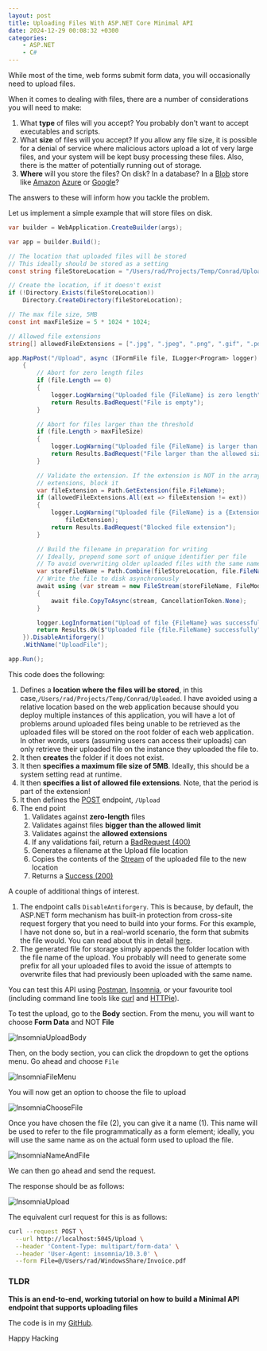 ```yaml
---
layout: post
title: Uploading Files With ASP.NET Core Minimal API
date: 2024-12-29 00:08:32 +0300
categories:
    - ASP.NET
    - C#
---
```


While most of the time, web forms submit form data, you will occasionally need to upload files.

When it comes to dealing with files, there are a number of considerations you will need to make:

1. What **type** of files will you accept? You probably don't want to accept executables and scripts.
2. What **size** of files will you accept? If you allow any file size, it is possible for a denial of service where malicious actors upload a lot of very large files, and your system will be kept busy processing these files. Also, there is the matter of potentially running out of storage.
3. **Where** will you store the files? On disk? In a database? In a [Blob](https://www.cloudflare.com/learning/cloud/what-is-blob-storage/) store like [Amazon](https://aws.amazon.com/s3/) [Azure](https://azure.microsoft.com/en-us/products/storage/blobs) or [Google](https://cloud.google.com/storage)?

The answers to these will inform how you tackle the problem.

Let us implement a simple example that will store files on disk.

```csharp
var builder = WebApplication.CreateBuilder(args);

var app = builder.Build();

// The location that uploaded files will be stored
// This ideally should be stored as a setting
const string fileStoreLocation = "/Users/rad/Projects/Temp/Conrad/Uploaded";

// Create the location, if it doesn't exist
if (!Directory.Exists(fileStoreLocation))
    Directory.CreateDirectory(fileStoreLocation);

// The max file size, 5MB
const int maxFileSize = 5 * 1024 * 1024;

// Allowed file extensions
string[] allowedFileExtensions = [".jpg", ".jpeg", ".png", ".gif", ".pdf", ".docx", ".xlsx"];

app.MapPost("/Upload", async (IFormFile file, ILogger<Program> logger) =>
    {
        // Abort for zero length files
        if (file.Length == 0)
        {
            logger.LogWarning("Uploaded file {FileName} is zero length", file.FileName);
            return Results.BadRequest("File is empty");
        }

        // Abort for files larger than the threshold
        if (file.Length > maxFileSize)
        {
            logger.LogWarning("Uploaded file {FileName} is larger than the allowed size", maxFileSize);
            return Results.BadRequest("File larger than the allowed size");
        }

        // Validate the extension. If the extension is NOT in the array of allowed
        // extensions, block it
        var fileExtension = Path.GetExtension(file.FileName);
        if (allowedFileExtensions.All(ext => fileExtension != ext))
        {
            logger.LogWarning("Uploaded file {FileName} is a {Extension} which is blocked", file.FileName,
                fileExtension);
            return Results.BadRequest("Blocked file extension");
        }

        // Build the filename in preparation for writing
        // Ideally, prepend some sort of unique identifier per file
        // To avoid overwriting older uploaded files with the same name
        var storeFileName = Path.Combine(fileStoreLocation, file.FileName);
        // Write the file to disk asynchronously
        await using (var stream = new FileStream(storeFileName, FileMode.Create))
        {
            await file.CopyToAsync(stream, CancellationToken.None);
        }

        logger.LogInformation("Upload of file {FileName} was successful", file.FileName);
        return Results.Ok($"Uploaded file {file.FileName} successfully");
    }).DisableAntiforgery()
    .WithName("UploadFile");

app.Run();
```

This code does the following:

1. Defines a **location where the files will be stored**, in this case,`/Users/rad/Projects/Temp/Conrad/Uploaded`. I have avoided using a relative location based on the web application because should you deploy multiple instances of this application, you will have a lot of problems around uploaded files being unable to be retrieved as the uploaded files will be stored on the root folder of each web application. In other words, users (assuming users can access their uploads) can only retrieve their uploaded file on the instance they uploaded the file to.
2. It then **creates** the folder if it does not exist.
3. It then **specifies a maximum file size of 5MB**. Ideally, this should be a system setting read at runtime.
4. It then **specifies a list of allowed file extensions**. Note, that the period is part of the extension!
5. It then defines the [POST](https://developer.mozilla.org/en-US/docs/Web/HTTP/Methods/POST) endpoint, `/Upload`
6. The end point
    1. Validates against **zero-length** files
    2. Validates against files **bigger than the allowed limit**
    3. Validates against the **allowed extensions**
    4. If any validations fail, return a [BadRequest (400)](https://developer.mozilla.org/en-US/docs/Web/HTTP/Status/400)
    5. Generates a filename at the Upload file location
    6. Copies the contents of the [Stream](https://learn.microsoft.com/en-us/dotnet/api/system.io.stream?view=net-9.0) of the uploaded file to the new location
    7. Returns a [Success (200)](https://developer.mozilla.org/en-US/docs/Web/HTTP/Status/200)

A couple of additional things of interest.

1. The endpoint calls `DisableAntiforgery`. This is because, by default, the ASP.NET form mechanism has built-in protection from cross-site request forgery that you need to build into your forms. For this example, I have not done so, but in a real-world scenario, the form that submits the file would. You can read about this in detail [here](https://learn.microsoft.com/en-us/aspnet/core/security/anti-request-forgery?view=aspnetcore-9.0).
2. The generated file for storage simply appends the folder location with the file name of the upload. You probably will need to generate some prefix for all your uploaded files to avoid the issue of attempts to overwrite files that had previously been uploaded with the same name.

You can test this API using [Postman](https://www.postman.com/), [Insomnia](https://insomnia.rest/), or your favourite tool (including command line tools like [curl](https://curl.se/) and [HTTPie](https://httpie.io/)).

To test the upload, go to the **Body** section. From the menu, you will want to choose **Form Data** and NOT **File**

![InsomniaUploadBody](../images/2024/12/InsomniaUploadBody.png)

Then, on the body section, you can click the dropdown to get the options menu. Go ahead and choose `File`

![InsomniaFileMenu](../images/2024/12/InsomniaFileMenu.png)

You will now get an option to choose the file to upload

![InsomniaChooseFile](../images/2024/12/InsomniaChooseFile.png)

Once you have chosen the file (2), you can give it a name (1). This name will be used to refer to the file programmatically as a form element; ideally, you will use the same name as on the actual form used to upload the file.

![InsomniaNameAndFile](../images/2024/12/InsomniaNameAndFile.png)

We can then go ahead and send the request.

The response should be as follows:

![InsomniaUpload](../images/2024/12/InsomniaUpload.png)

The equivalent curl request for this is as follows:

```bash
curl --request POST \
  --url http://localhost:5045/Upload \
  --header 'Content-Type: multipart/form-data' \
  --header 'User-Agent: insomnia/10.3.0' \
  --form File=@/Users/rad/WindowsShare/Invoice.pdf
```

### TLDR

**This is an end-to-end, working tutorial on how to build a Minimal API endpoint that supports uploading files**

The code is in my [GitHub](https://github.com/conradakunga/BlogCode/tree/master/2024-12-29%20-%20Minimal%20API%20File%20Upload).

Happy Hacking